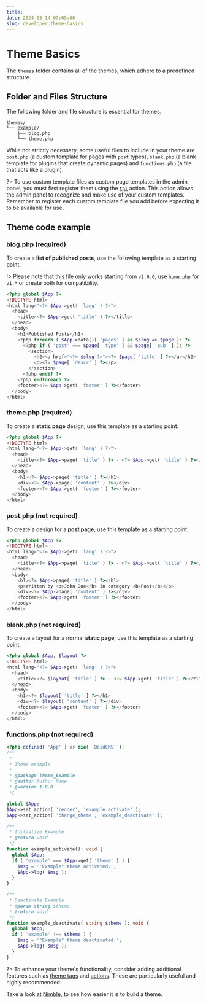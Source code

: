 ```yaml
---
title:
date: 2024-05-14 07:05:00
slug: developer.theme-basics
---
```


# Theme Basics
The `themes` folder contains all of the themes, which adhere to a predefined structure.

## Folder and Files Structure
The following folder and file structure is essential for themes.

```plain
themes/
└── example/
    ├── blog.php
    └── theme.php
```

While not strictly necessary, some useful files to include in your theme are `post.php` (a custom template for pages with `post` types), `blank.php` (a blank template for plugins that create dynamic pages) and `functions.php` (a file that acts like a plugin).

?> To use custom template files as custom page templates in the admin panel, you must first register them using the [`tpl`](/developer/actions) action. This action allows the admin panel to recognize and make use of your custom templates. Remember to register each custom template file you add before expecting it to be available for use.

## Theme code example

### blog.php **(required)**
To create a **list of published posts**, use the following template as a starting point.

!> Please note that this file only works starting from `v2.0.0`, use `home.php` for `v1.*` or create both for compatibility.

```php
<?php global $App ?>
<!DOCTYPE html>
<html lang="<?= $App->get( 'lang' ) ?>">
  <head>
    <title><?= $App->get( 'title' ) ?></title>
  </head>
  <body>
    <h1>Published Posts</h1>
    <?php foreach ( $App->data()[ 'pages' ] as $slug => $page ): ?>
      <?php if ( 'post' === $page[ 'type' ] && $page[ 'pub' ] ): ?>
        <section>
          <h2><a href="<?= $slug ?>"><?= $page[ 'title' ] ?></a></h2>
          <p><?= $page[ 'descr' ] ?></p>
        </section>
      <?php endif ?>
    <?php endforeach ?>
    <footer><?= $App->get( 'footer' ) ?></footer>
  </body>
</html>
```

### theme.php **(required)**
To create a **static page** design, use this template as a starting point.

```php
<?php global $App ?>
<!DOCTYPE html>
<html lang="<?= $App->get( 'lang' ) ?>">
  <head>
    <title><?= $App->page( 'title' ) ?> - <?= $App->get( 'title' ) ?></title>
  </head>
  <body>
    <h1><?= $App->page( 'title' ) ?></h1>
    <div><?= $App->page( 'content' ) ?></div>
    <footer><?= $App->get( 'footer' ) ?></footer>
  </body>
</html>
```

### post.php **(not required)**
To create a design for a **post page**, use this template as a starting point.

```php
<?php global $App ?>
<!DOCTYPE html>
<html lang="<?= $App->get( 'lang' ) ?>">
  <head>
    <title><?= $App->page( 'title' ) ?> - <?= $App->get( 'title' ) ?></title>
  </head>
  <body>
    <h1><?= $App->page( 'title' ) ?></h1>
    <p>Written by <b>John Doe</b> in category <b>Post</b></p>
    <div><?= $App->page( 'content' ) ?></div>
    <footer><?= $App->get( 'footer' ) ?></footer>
  </body>
</html>
```

### blank.php **(not required)**
To create a layout for a normal **static page**, use this template as a starting point.

```php
<?php global $App, $layout ?>
<!DOCTYPE html>
<html lang="<?= $App->get( 'lang' ) ?>">
  <head>
    <title><?= $layout[ 'title' ] ?> - <?= $App->get( 'title' ) ?></title>
  </head>
  <body>
    <h1><?= $layout[ 'title' ] ?></h1>
    <div><?= $layout[ 'content' ] ?></div>
    <footer><?= $App->get( 'footer' ) ?></footer>
  </body>
</html>
```

### functions.php **(not required)**

```php
<?php defined( 'App' ) or die( 'BoidCMS' );
/**
 *
 * Theme example
 *
 * @package Theme_Example
 * @author Author Name
 * @version 1.0.0
 */

global $App;
$App->set_action( 'render', 'example_activate' );
$App->set_action( 'change_theme', 'example_deactivate' );

/**
 * Initialize Example
 * @return void
 */
function example_activate(): void {
  global $App;
  if ( 'example' === $App->get( 'theme' ) ) {
    $msg = '"Example" theme activated.';
    $App->log( $msg );
  }
}

/**
 * Deactivate Example
 * @param string $theme
 * @return void
 */
function example_deactivate( string $theme ): void {
  global $App;
  if ( 'example' !== $theme ) {
    $msg = '"Example" theme deactivated.';
    $App->log( $msg );
  }
}
```

?> To enhance your theme's functionality, consider adding additional features such as [theme tags](/themes/tags) and [actions](/developer/actions?id=themes). These are particularly useful and highly recommended.

Take a look at [Nimble](https://github.com/BoidCMS/nimble), to see how easier it is to build a theme.


